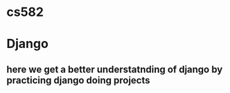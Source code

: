 # cs582
# Django
here we get a better understatnding of django
by practicing django doing projects
--
